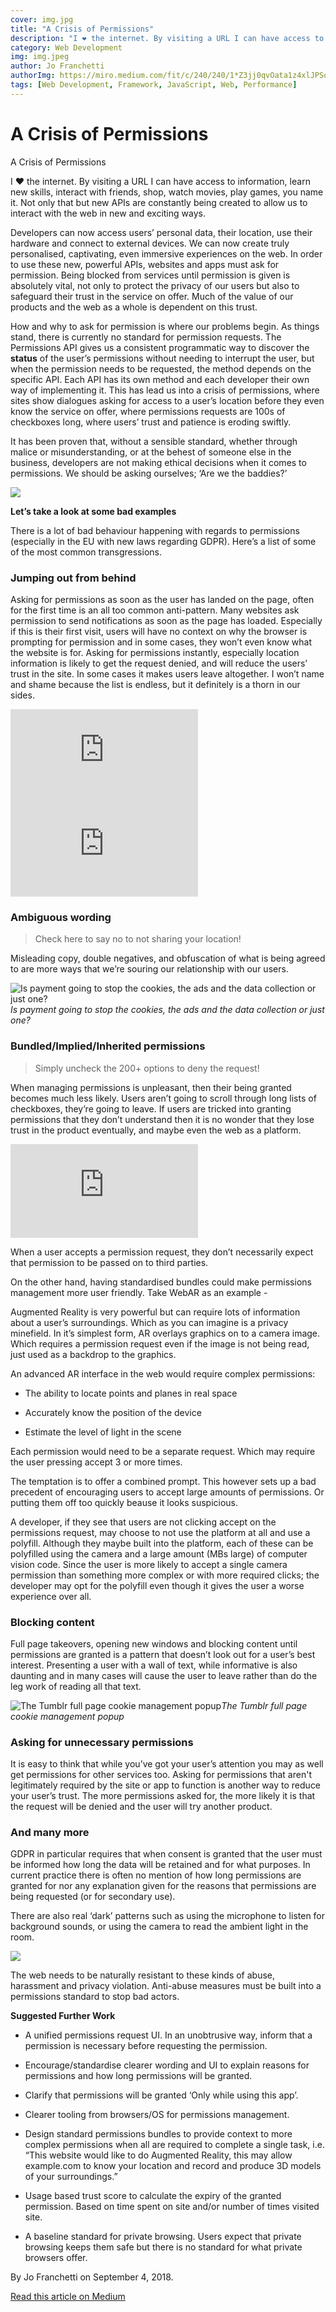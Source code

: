```yaml
---
cover: img.jpg
title: "A Crisis of Permissions"
description: "I ❤ the internet. By visiting a URL I can have access to information, learn new skills, interact with friends, shop, watch movies, play games, you name it. Not only that but new APIs are constantly being created to allow us to interact with the web in new and exciting ways."
category: Web Development
img: img.jpeg
author: Jo Franchetti
authorImg: https://miro.medium.com/fit/c/240/240/1*Z3jj0qvOata1z4xlJPSqOA.jpeg
tags: [Web Development, Framework, JavaScript, Web, Performance]
---
```

# A Crisis of Permissions

A Crisis of Permissions

I ❤ the internet. By visiting a URL I can have access to information, learn new skills, interact with friends, shop, watch movies, play games, you name it. Not only that but new APIs are constantly being created to allow us to interact with the web in new and exciting ways.

Developers can now access users’ personal data, their location, use their hardware and connect to external devices. We can now create truly personalised, captivating, even immersive experiences on the web. In order to use these new, powerful APIs, websites and apps must ask for permission. Being blocked from services until permission is given is absolutely vital, not only to protect the privacy of our users but also to safeguard their trust in the service on offer. Much of the value of our products and the web as a whole is dependent on this trust.

How and why to ask for permission is where our problems begin. As things stand, there is currently no standard for permission requests. The Permissions API gives us a consistent programmatic way to discover the **status** of the user’s permissions without needing to interrupt the user, but when the permission needs to be requested, the method depends on the specific API. Each API has its own method and each developer their own way of implementing it. This has lead us into a crisis of permissions, where sites show dialogues asking for access to a user’s location before they even know the service on offer, where permissions requests are 100s of checkboxes long, where users’ trust and patience is eroding swiftly.

It has been proven that, without a sensible standard, whether through malice or misunderstanding, or at the behest of someone else in the business, developers are not making ethical decisions when it comes to permissions. We should be asking ourselves; ‘Are we the baddies?’

![](https://cdn-images-1.medium.com/max/2000/0*GaltbKQUTlAKdj7c)

**Let’s take a look at some bad examples**

There is a lot of bad behaviour happening with regards to permissions (especially in the EU with new laws regarding GDPR). Here’s a list of some of the most common transgressions.

### Jumping out from behind

Asking for permissions as soon as the user has landed on the page, often for the first time is an all too common anti-pattern. Many websites ask permission to send notifications as soon as the page has loaded. Especially if this is their first visit, users will have no context on why the browser is prompting for permission and in some cases, they won’t even know what the website is for. Asking for permissions instantly, especially location information is likely to get the request denied, and will reduce the users’ trust in the site. In some cases it makes users leave altogether. I won’t name and shame because the list is endless, but it definitely is a thorn in our sides.

<iframe src="https://medium.com/media/8a5875de05a8b52e2ccccf6a2e289cce" frameborder=0></iframe>

<iframe src="https://medium.com/media/9b632a721dc31a64bc368fefeb8b5245" frameborder=0></iframe>

### Ambiguous wording
> Check here to say no to not sharing your location!

Misleading copy, double negatives, and obfuscation of what is being agreed to are more ways that we’re souring our relationship with our users.

![Is payment going to stop the cookies, the ads and the data collection or just one?](https://cdn-images-1.medium.com/max/2000/1*o9YXAil2Qj3rQxgf1oDYBg.png)*Is payment going to stop the cookies, the ads and the data collection or just one?*

### Bundled/Implied/Inherited permissions
> Simply uncheck the 200+ options to deny the request!

When managing permissions is unpleasant, then their being granted becomes much less likely. Users aren’t going to scroll through long lists of checkboxes, they’re going to leave. If users are tricked into granting permissions that they don’t understand then it is no wonder that they lose trust in the product eventually, and maybe even the web as a platform.

<iframe src="https://medium.com/media/900f7cf2731d3c067d231a99b5539e33" frameborder=0></iframe>

When a user accepts a permission request, they don’t necessarily expect that permission to be passed on to third parties.

On the other hand, having standardised bundles could make permissions management more user friendly. Take WebAR as an example -

Augmented Reality is very powerful but can require lots of information about a user’s surroundings. Which as you can imagine is a privacy minefield. In it’s simplest form, AR overlays graphics on to a camera image. Which requires a permission request even if the image is not being read, just used as a backdrop to the graphics.

An advanced AR interface in the web would require complex permissions:

* The ability to locate points and planes in real space

* Accurately know the position of the device

* Estimate the level of light in the scene

Each permission would need to be a separate request. Which may require the user pressing accept 3 or more times.

The temptation is to offer a combined prompt. This however sets up a bad precedent of encouraging users to accept large amounts of permissions. Or putting them off too quickly beause it looks suspicious.

A developer, if they see that users are not clicking accept on the permissions request, may choose to not use the platform at all and use a polyfill. Although they maybe built into the platform, each of these can be polyfilled using the camera and a large amount (MBs large) of computer vision code. Since the user is more likely to accept a single camera permission than something more complex or with more required clicks; the developer may opt for the polyfill even though it gives the user a worse experience over all.

### Blocking content

Full page takeovers, opening new windows and blocking content until permissions are granted is a pattern that doesn’t look out for a user’s best interest. Presenting a user with a wall of text, while informative is also daunting and in many cases will cause the user to leave rather than do the leg work of reading all that text.

![The Tumblr full page cookie management popup](https://cdn-images-1.medium.com/max/2000/0*14kLHRofgX5kkVEq)*The Tumblr full page cookie management popup*

### Asking for unnecessary permissions

It is easy to think that while you’ve got your user’s attention you may as well get permissions for other services too. Asking for permissions that aren't legitimately required by the site or app to function is another way to reduce your user’s trust. The more permissions asked for, the more likely it is that the request will be denied and the user will try another product.

### And many more

GDPR in particular requires that when consent is granted that the user must be informed how long the data will be retained and for what purposes. In current practice there is often no mention of how long permissions are granted for nor any explanation given for the reasons that permissions are being requested (or for secondary use).

There are also real ‘dark’ patterns such as using the microphone to listen for background sounds, or using the camera to read the ambient light in the room.

![](https://cdn-images-1.medium.com/max/2000/0*ZgGWaCqhegz8nUOa)

The web needs to be naturally resistant to these kinds of abuse, harassment and privacy violation. Anti-abuse measures must be built into a permissions standard to stop bad actors.

**Suggested Further Work**

* A unified permissions request UI. In an unobtrusive way, inform that a permission is necessary before requesting the permission.

* Encourage/standardise clearer wording and UI to explain reasons for permissions and how long permissions will be granted.

* Clarify that permissions will be granted ‘Only while using this app’.

* Clearer tooling from browsers/OS for permissions management.

* Design standard permissions bundles to provide context to more complex permissions when all are required to complete a single task, i.e. “This website would like to do Augmented Reality, this may allow example.com to know your location and record and produce 3D models of your surroundings.”

* Usage based trust score to calculate the expiry of the granted permission. Based on time spent on site and/or number of times visited site.

* A baseline standard for private browsing. Users expect that private browsing keeps them safe but there is no standard for what private browsers offer.


By Jo Franchetti on September 4, 2018.

[Read this article on Medium](https://medium.com/samsung-internet-dev/a-crisis-of-permissions-80cf3b2c802e)
